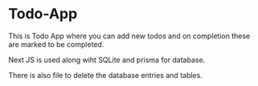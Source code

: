 # Todo-App

This is Todo App where you can add new todos and on completion these are marked to be completed.

Next JS is used along wiht SQLite and prisma for database.

There is also file to delete the database entries and tables.